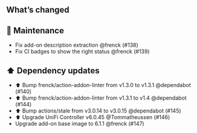 ## What’s changed

## 🧰 Maintenance

- Fix add-on description extraction @frenck (#138)
- Fix CI badges to show the right status @frenck (#139)

## ⬆️ Dependency updates

- ⬆️ Bump frenck/action-addon-linter from v1.3.0 to v1.3.1 @dependabot (#140)
- ⬆️ Bump frenck/action-addon-linter from v1.3.1 to v1.4 @dependabot (#144)
- ⬆️ Bump actions/stale from v3.0.14 to v3.0.15 @dependabot (#145)
- ⬆️ Upgrade UniFi Controller v6.0.45 @Tommatheussen (#146)
- Upgrade add-on base image to 6.1.1 @frenck (#147)
